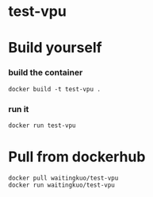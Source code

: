 # test-vpu

# Build yourself

### build the container

    docker build -t test-vpu .
    
    
### run it

    docker run test-vpu
    
    
# Pull from dockerhub

    docker pull waitingkuo/test-vpu
    docker run waitingkuo/test-vpu
